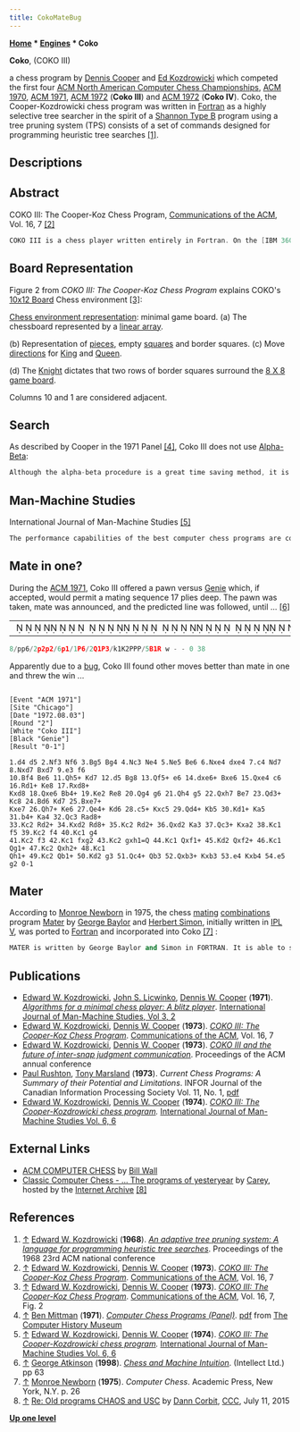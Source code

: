 ```yaml
---
title: CokoMateBug
---
```

**[Home](Home "Home") * [Engines](Engines "Engines") * Coko**

**Coko**, (COKO III)

a chess program by [Dennis Cooper](Dennis_Cooper "Dennis Cooper") and [Ed Kozdrowicki](Ed_Kozdrowicki "Ed Kozdrowicki") which competed the first four [ACM North American Computer Chess Championships](ACM_North_American_Computer_Chess_Championship "ACM North American Computer Chess Championship"), [ACM 1970](ACM_1970 "ACM 1970"), [ACM 1971](ACM_1971 "ACM 1971"), [ACM 1972](ACM_1972 "ACM 1972") (**Coko III**) and [ACM 1972](ACM_1972 "ACM 1972") (**Coko IV**). Coko, the Cooper-Kozdrowicki chess program was written in [Fortran](Fortran "Fortran") as a highly selective tree searcher in the spirit of a [Shannon Type B](Type_B_Strategy "Type B Strategy") program using a tree pruning system (TPS) consists of a set of commands designed for programming heuristic tree searches <a id="cite-note-1" href="#cite-ref-1">[1]</a>.

## Descriptions

## Abstract

COKO III: The Cooper-Koz Chess Program, [Communications of the ACM](ACM#Communications "ACM"), Vol. 16, 7 <a id="cite-note-2" href="#cite-ref-2">[2]</a>

```C++
COKO III is a chess player written entirely in Fortran. On the [IBM 360-65](IBM_360 "IBM 360"), COKO III plays a minimal chess game at the rate of .2 sec cpu time per move, with a level close to lower chess club play. A selective tree searching procedure controlled by tactical chess logistics allows a deployment of multiple minimal game calculations to achieve some optimal move selection. The tree searching algorithms are the heart of COKO's effectiveness, yet they are conceptually simple. In addition, an interesting phenomenon called a tree searching catastrophe has plagued COKO's entire development just as it troubles a human player. Standard exponential growth is curbed to a large extent by the definition and trimming of the Fisher set. A clear distinction between tree pruning and selective tree searching is also made. Representation of the chess environment is described along with a strategical preanalysis procedure that maps the Lasker regions. Specific chess algorithms are described which could be used as a command structure by anyone desiring to do some chess program experimentation. A comparison is made of some mysterious actions of human players and COKO III.  

```

## Board Representation

Figure 2 from *COKO III: The Cooper-Koz Chess Program* explains COKO's [10x12 Board](10x12_Board "10x12 Board") Chess environment <a id="cite-note-3" href="#cite-ref-3">[3]</a>:

[](https://www.semanticscholar.org/paper/COKO-III%3A-The-Cooper-Koz-Chess-Program-Kozdrowicki-Cooper/8ca0c0f08ba564883b96f6126e2c0c3745fe31e7/figure/1)
[Chess environment representation](Board_Representation "Board Representation"): minimal game board. (a) The chessboard represented by a [linear array](Array "Array").

(b) Representation of [pieces](Pieces "Pieces"), empty [squares](Squares "Squares") and border squares. (c) Move [directions](Direction "Direction") for [King](King "King") and [Queen](Queen "Queen").

(d) The [Knight](Knight "Knight") dictates that two rows of border squares surround the [8 X 8 game board](8x8_Board "8x8 Board").

Columns 10 and 1 are considered adjacent.

## Search

As described by Cooper in the 1971 Panel <a id="cite-note-4" href="#cite-ref-4">[4]</a>, Coko III does not use [Alpha-Beta](Alpha-Beta "Alpha-Beta"):

```C++
Although the alpha-beta procedure is a great time saving method, it is unclear at this stage of program development what the full significance of applying such a method to a tactical-strategical game tree would be. Coko III does save the chess tree with periodic pruning to allow for the addition of more branches. 

```

## Man-Machine Studies

International Journal of Man-Machine Studies <a id="cite-note-5" href="#cite-ref-5">[5]</a>

```C++
The performance capabilities of the best computer chess programs are compared with their human counterparts with emphasis being placed on machine behavior limits. A grandmaster usually spends a lifetime collecting knowledge or information about the game. Some of this knowledge is given to COKO in the form of a 12 000-line FORTRAN program. Using this knowledge COKO plays very poorly but at the super rate of approximately one move/see. The use of a brute-force selective tree-searching procedure yields an order of magnitude improvement in performance at the standard rate of 3 min/move. Perhaps three orders of magnitude additional improvement is needed to defeat the world champion, a gap which must be bridged, if ever, by programming more chess knowledge into the machine. This paper discusses the “tree-searching catastrophe” as a natural phenomenon that plagues selective tree searching for both man and machine. In addition so-called “interminimal-game communication” is considered as a natural, powerful procedure frequently used by humans to guide their selective search and as a point of emphasis for future development. It is concluded that COKO's development is just beginning, with no immediate barriers to progress, and no lack of ideas for improvement. At present COKO combines brilliant solutions to individual board position puzzles with unimaginable blunders. 

```

## Mate in one?

During the [ACM 1971](ACM_1971 "ACM 1971"), Coko III offered a pawn versus [Genie](Genie "Genie") which, if accepted, would permit a mating sequence 17 plies deep. The pawn was taken, mate was announced, and the predicted line was followed, until ... <a id="cite-note-6" href="#cite-ref-6">[6]</a>

|  |
| --- |
|                                                                                          ♟♟        ♟  ♟        ♟  ♙        ♕ ♙   ♚ ♔  ♙♙♙     ♗ ♖ |

```C++
8/pp6/2p2p2/6p1/1P6/2Q1P3/k1K2PPP/5B1R w - - 0 38 

```

Apparently due to a [bug](Engine_Testing#bugs "Engine Testing"), Coko III found other moves better than mate in one and threw the win ...

```

[Event "ACM 1971"]
[Site "Chicago"]
[Date "1972.08.03"]
[Round "2"]
[White "Coko III"]
[Black "Genie"]
[Result "0-1"]

1.d4 d5 2.Nf3 Nf6 3.Bg5 Bg4 4.Nc3 Ne4 5.Ne5 Be6 6.Nxe4 dxe4 7.c4 Nd7 8.Nxd7 Bxd7 9.e3 f6 
10.Bf4 Be6 11.Qh5+ Kd7 12.d5 Bg8 13.Qf5+ e6 14.dxe6+ Bxe6 15.Qxe4 c6 16.Rd1+ Ke8 17.Rxd8+ 
Kxd8 18.Qxe6 Bb4+ 19.Ke2 Re8 20.Qg4 g6 21.Qh4 g5 22.Qxh7 Be7 23.Qd3+ Kc8 24.Bd6 Kd7 25.Bxe7+ 
Kxe7 26.Qh7+ Ke6 27.Qe4+ Kd6 28.c5+ Kxc5 29.Qd4+ Kb5 30.Kd1+ Ka5 31.b4+ Ka4 32.Qc3 Rad8+ 
33.Kc2 Rd2+ 34.Kxd2 Rd8+ 35.Kc2 Rd2+ 36.Qxd2 Ka3 37.Qc3+ Kxa2 38.Kc1 f5 39.Kc2 f4 40.Kc1 g4 
41.Kc2 f3 42.Kc1 fxg2 43.Kc2 gxh1=Q 44.Kc1 Qxf1+ 45.Kd2 Qxf2+ 46.Kc1 Qg1+ 47.Kc2 Qxh2+ 48.Kc1 
Qh1+ 49.Kc2 Qb1+ 50.Kd2 g3 51.Qc4+ Qb3 52.Qxb3+ Kxb3 53.e4 Kxb4 54.e5 g2 0-1

```

## Mater

According to [Monroe Newborn](Monroe_Newborn "Monroe Newborn") in 1975, the chess [mating](Checkmate "Checkmate") [combinations](Combination "Combination") program [Mater](Mater "Mater") by [George Baylor](George_Baylor "George Baylor") and [Herbert Simon](Herbert_Simon "Herbert Simon"), initially written in [IPL V](http://en.wikipedia.org/wiki/Information_Processing_Language), was ported to [Fortran](Fortran "Fortran") and incorporated into Coko <a id="cite-note-7" href="#cite-ref-7">[7]</a> :

```C++
MATER is written by George Baylor and Simon in FORTRAN. It is able to search to great depths for checkmates. MATER is presently part of the Cooper-Kozdrowicki program. While MATER is an interesting program in its own right, the opportunity to checkmate one's opponent plays a relatively small computational part of the game of chess, and its inclusion in the Cooper-Kozdrowicki program does not seem to add measurably to the program's strength. 

```

## Publications

- [Edward W. Kozdrowicki](Ed_Kozdrowicki "Ed Kozdrowicki"), [John S. Licwinko](http://www.linkedin.com/pub/john-licwinko/15/b07/962), [Dennis W. Cooper](Dennis_Cooper "Dennis Cooper") (**1971**). *[Algorithms for a minimal chess player: A blitz player](http://www.sciencedirect.com/science/article/pii/S0020737371800123)*. [International Journal of Man-Machine Studies, Vol 3, 2](http://www.sciencedirect.com/science?_ob=PublicationURL&_tockey=%23TOC%236830%231971%23999969997%23695565%23FLP%23&_cdi=6830&_pubType=J&view=c&_auth=y&_acct=C000050221&_version=1&_urlVersion=0&_userid=10&md5=d904df3cf14dfeea642d77044a3a9d48)
- [Edward W. Kozdrowicki](Ed_Kozdrowicki "Ed Kozdrowicki"), [Dennis W. Cooper](Dennis_Cooper "Dennis Cooper") (**1973**). *[COKO III: The Cooper-Koz Chess Program](https://www.semanticscholar.org/paper/COKO-III%3A-The-Cooper-Koz-Chess-Program-Kozdrowicki-Cooper/8ca0c0f08ba564883b96f6126e2c0c3745fe31e7)*. [Communications of the ACM](ACM#Communications "ACM"), Vol. 16, 7
- [Edward W. Kozdrowicki](Ed_Kozdrowicki "Ed Kozdrowicki"), [Dennis W. Cooper](Dennis_Cooper "Dennis Cooper") (**1973**). *[COKO III and the future of inter-snap judgment communication](http://portal.acm.org/citation.cfm?id=805706)*. Proceedings of the ACM annual conference
- [Paul Rushton](Paul_Rushton "Paul Rushton"), [Tony Marsland](Tony_Marsland "Tony Marsland") (**1973**). *Current Chess Programs: A Summary of their Potential and Limitations*. INFOR Journal of the Canadian Information Processing Society Vol. 11, No. 1, [pdf](http://webdocs.cs.ualberta.ca/~tony/OldPapers/Rushton-Marsland-Feb73.pdf)
- [Edward W. Kozdrowicki](Ed_Kozdrowicki "Ed Kozdrowicki"), [Dennis W. Cooper](Dennis_Cooper "Dennis Cooper") (**1974**). *[COKO III: The Cooper-Kozdrowicki chess program](http://www.sciencedirect.com/science?_ob=ArticleURL&_udi=B6WGS-4T73MH1-1&_user=10&_coverDate=11%2F30%2F1974&_rdoc=1&_fmt=high&_orig=browse&_srch=doc-info%28%23toc%236830%231974%23999939993%23696079%23FLP%23display%23Volume%29&_cdi=6830&_sort=d&_docanchor=&view=c&_ct=8&_acct=C000050221&_version=1&_urlVersion=0&_userid=10&md5=328130c5073ebaec9fde85ad1660329c).* [International Journal of Man-Machine Studies Vol. 6, 6](http://www.sciencedirect.com/science?_ob=PublicationURL&_tockey=%23TOC%236830%231974%23999939993%23696079%23FLP%23&_cdi=6830&_pubType=J&view=c&_auth=y&_acct=C000050221&_version=1&_urlVersion=0&_userid=10&md5=0e502b85e9d01337a96f6677d4ac3ad4)

## External Links

- [ACM COMPUTER CHESS](http://ed-thelen.org/comp-hist/ACM-ComputerChessWall.html) by [Bill Wall](index.php?title=Bill_Wall&action=edit&redlink=1 "Bill Wall (page does not exist)")
- [Classic Computer Chess - ... The programs of yesteryear](http://web.archive.org/web/20071221115817/http://classicchess.googlepages.com/Chess.htm) by [Carey](Carey_Bloodworth "Carey Bloodworth"), hosted by the [Internet Archive](https://en.wikipedia.org/wiki/Internet_Archive) <a id="cite-note-8" href="#cite-ref-8">[8]</a>

## References

1. <a id="cite-ref-1" href="#cite-note-1">↑</a> [Edward W. Kozdrowicki](Ed_Kozdrowicki "Ed Kozdrowicki") (**1968**). *[An adaptive tree pruning system: A language for programming heuristic tree searches](http://portal.acm.org/citation.cfm?id=810637&dl=GUIDE&coll=GUIDE&CFID=85270894&CFTOKEN=84258946)*. Proceedings of the 1968 23rd ACM national conference
1. <a id="cite-ref-2" href="#cite-note-2">↑</a> [Edward W. Kozdrowicki](Ed_Kozdrowicki "Ed Kozdrowicki"), [Dennis W. Cooper](Dennis_Cooper "Dennis Cooper") (**1973**). *[COKO III: The Cooper-Koz Chess Program](https://www.semanticscholar.org/paper/COKO-III%3A-The-Cooper-Koz-Chess-Program-Kozdrowicki-Cooper/8ca0c0f08ba564883b96f6126e2c0c3745fe31e7)*. [Communications of the ACM](ACM#Communications "ACM"), Vol. 16, 7
1. <a id="cite-ref-3" href="#cite-note-3">↑</a> [Edward W. Kozdrowicki](Ed_Kozdrowicki "Ed Kozdrowicki"), [Dennis W. Cooper](Dennis_Cooper "Dennis Cooper") (**1973**). *[COKO III: The Cooper-Koz Chess Program](https://www.semanticscholar.org/paper/COKO-III%3A-The-Cooper-Koz-Chess-Program-Kozdrowicki-Cooper/8ca0c0f08ba564883b96f6126e2c0c3745fe31e7)*. [Communications of the ACM](ACM#Communications "ACM"), Vol. 16, 7, Fig. 2
1. <a id="cite-ref-4" href="#cite-note-4">↑</a> [Ben Mittman](Ben_Mittman "Ben Mittman") (**1971**). *[Computer Chess Programs (Panel)](http://www.computerhistory.org/chess/full_record.php?iid=doc-431614f6d1ee8)*. [pdf](http://archive.computerhistory.org/projects/chess/related_materials/text/3-1%20and%203-3.computer_chess_panel.mittman/3-1%20and%203-3.computer_chess_panel.mittman_etc.1971.ACM.062303021.pdf) from [The Computer History Museum](The_Computer_History_Museum "The Computer History Museum")
1. <a id="cite-ref-5" href="#cite-note-5">↑</a> [Edward W. Kozdrowicki](Ed_Kozdrowicki "Ed Kozdrowicki"), [Dennis W. Cooper](Dennis_Cooper "Dennis Cooper") (**1974**). *[COKO III: The Cooper-Kozdrowicki chess program](http://www.sciencedirect.com/science?_ob=ArticleURL&_udi=B6WGS-4T73MH1-1&_user=10&_coverDate=11%2F30%2F1974&_rdoc=1&_fmt=high&_orig=browse&_srch=doc-info%28%23toc%236830%231974%23999939993%23696079%23FLP%23display%23Volume%29&_cdi=6830&_sort=d&_docanchor=&view=c&_ct=8&_acct=C000050221&_version=1&_urlVersion=0&_userid=10&md5=328130c5073ebaec9fde85ad1660329c).* [International Journal of Man-Machine Studies Vol. 6, 6](http://www.sciencedirect.com/science?_ob=PublicationURL&_tockey=%23TOC%236830%231974%23999939993%23696079%23FLP%23&_cdi=6830&_pubType=J&view=c&_auth=y&_acct=C000050221&_version=1&_urlVersion=0&_userid=10&md5=0e502b85e9d01337a96f6677d4ac3ad4)
1. <a id="cite-ref-6" href="#cite-note-6">↑</a> [George Atkinson](index.php?title=George_Atkinson&action=edit&redlink=1 "George Atkinson (page does not exist)") (**1998**). *[Chess and Machine Intuition](http://books.google.com/books?id=ZuTvVo4zo6oC&printsec=frontcover&dq=Chess+and+machine+intuition#v=onepage&q&f=false)*. (Intellect Ltd.) pp 63
1. <a id="cite-ref-7" href="#cite-note-7">↑</a> [Monroe Newborn](Monroe_Newborn "Monroe Newborn") (**1975**). *Computer Chess*. Academic Press, New York, N.Y. p. 26
1. <a id="cite-ref-8" href="#cite-note-8">↑</a> [Re: Old programs CHAOS and USC](http://www.talkchess.com/forum/viewtopic.php?t=56938&start=2) by [Dann Corbit](Dann_Corbit "Dann Corbit"), [CCC](CCC "CCC"), July 11, 2015

**[Up one level](Engines "Engines")**

